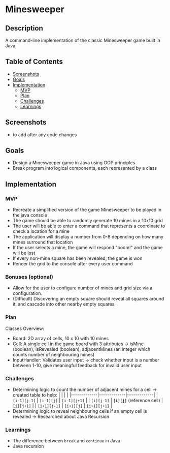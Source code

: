 # Minesweeper

## Description

A command-line implementation of the classic Minesweeper game built in Java.

## Table of Contents

- [Screenshots](#screenshots)
- [Goals](#goals)
- [Implementation](#implementation)
  - [MVP](#mvp)
  - [Plan](#plan)
  - [Challenges](#challenges)
  - [Learnings](#learnings)

## Screenshots

- to add after any code changes

## Goals

- Design a Minesweeper game in Java using OOP principles
- Break program into logical components, each represented by a class

## Implementation

### MVP

- Recreate a simplified version of the game Minesweeper to be played in the java console
- The game should be able to randomly generate 10 mines in a 10x10 grid
- The user will be able to enter a command that represents a coordinate to check a location for a mine
- The application will display a number from 0-8 depending on how many mines surround that location
- If the user selects a mine, the game will respond "boom!" and the game will be lost
- If every non-mine square has been revealed, the game is won
- Render the grid to the console after every user command

### Bonuses (optional)

- Allow for the user to configure number of mines and grid size via a configuration.
- (Difficult) Discovering an empty square should reveal all squares around it, and cascade into other nearby empty squares

### Plan

Classes Overview:

- Board: 2D array of cells, 10 x 10 with 10 mines
- Cell: A single cell in the game board with 3 attributes -> isMine (boolean), isRevealed (boolean), adjacentMines (an integer which counts number of neighbouring mines)
- InputHandler: Validates user input -> check whether input is a number between 1-10, give meaningful feedback for invalid user input

### Challenges

- Determining logic to count the number of adjacent mines for a cell -> created table to help:
  | | | |
  |-------------|-------------|-------------|
  | `[i-1][j-1]` | `[i-1][j]` | `[i-1][j+1]` |
  | `[i][j-1]` | **`[i][j]`** (reference cell) | `[i][j+1]` |
  | `[i+1][j-1]` | `[i+1][j]` | `[i+1][j+1]` |
- Determining logic to reveal neighbouring cells if an empty cell is revealed -> Researched about Java Recursion

### Learnings

- The difference between `break` and `continue` in Java
- Java recursion
